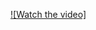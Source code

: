 [![Watch the video]](https://raw.githubusercontent.com/kavinask007/video-segment-demo/main/recording.mp4)
